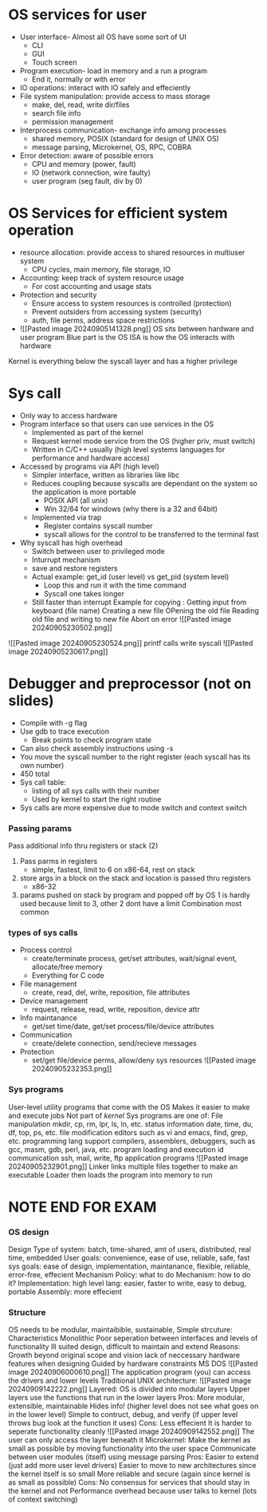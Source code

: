 # OS services for user
- User interface- Almost all OS have some sort of UI
	- CLI
	- GUI
	- Touch screen
- Program execution- load in memory and a run a program
	- End it, normally or with error
- IO operations: interact with IO safely and effeciently 
- File system manipulation: provide access to mass storage
	- make, del, read, write dir/files
	- search file info
	- permission management
- Interprocess communication- exchange info among processes 
	- shared memory, POSIX (standard for design of UNIX OS)
	- message parsing, Microkernel, OS, RPC, COBRA
- Error detection: aware of possible errors
	- CPU and memory (power, fault)
	- IO (network connection, wire faulty)
	- user program (seg fault, div by 0)

# OS Services for efficient system operation
- resource allocation: provide access to shared resources in multiuser system
	- CPU cycles, main memory, file storage, IO
- Accounting: keep track of system resource usage
	- For cost accounting and usage stats
- Protection and security
	- Ensure access to system resources is controlled (protection)
	- Prevent outsiders from accessing system (security)
	- auth, file perms, address space restrictions
- ![[Pasted image 20240905141328.png]]
OS sits between hardware and user program
Blue part is the OS
ISA is how the OS interacts with hardware

Kernel is everything below the syscall layer and has a higher privilege 

# Sys call
- Only way to access hardware
- Program interface so that users can use services in the OS
	- Implemented as part of the kernel
	- Request kernel mode service from the OS (higher priv, must switch)
	- Written in C/C++ usually (high level systems languages for performance and hardware access)
- Accessed by programs via API (high level) 
	- Simpler interface, written as libraries like libc
	- Reduces coupling because syscalls are dependant on the system so the application is more portable
		- POSIX API (all unix)
		- Win 32/64 for windows (why there is a 32 and 64bit)
	- Implemented via trap
		- Register contains syscall number
		- syscall allows for the control to be transferred to the terminal fast
- Why syscall has high overhead
	- Switch between user to privileged mode
	- Inturrupt mechanism 
	- save and restore registers
	- Actual example: get_id (user level) vs get_pid (system level)
		- Loop this and run it with the time command
		- Syscall one takes longer
	- Still faster than interrupt
Example for copying :
	Getting input from keyboard (file name)
	Creating a new file
	OPening the old file
	Reading old file and writing to new file
	Abort on error
![[Pasted image 20240905230502.png]]

![[Pasted image 20240905230524.png]]
printf calls write syscall
![[Pasted image 20240905230617.png]]

# Debugger  and preprocessor (not on slides)
- Compile with -g flag 
- Use gdb to trace execution 
	- Break points to check program state
- Can also check assembly instructions using -s
- You move the syscall number to the right register (each syscall has its own number)
- 450 total
- Sys call table:
	- listing of all sys calls with their number
	- Used by kernel to start the right routine
- Sys calls are more expensive due to mode switch and context switch

### Passing params
Pass additional info thru registers or stack (2)
1. Pass parms in registers 
	- simple, fastest, limit to 6 on x86-64, rest on stack
2. store args in a block on the stack and location is passed thru registers
	- x86-32 
3. params pushed on stack by program and popped off by OS
1 is hardly used because limit to 3, other 2 dont have a limit
Combination most common

### types of sys calls
- Process control
	- create/terminate process, get/set attributes, wait/signal event, allocate/free memory
	- Everything for C code
- File management
	- create, read, del, write, reposition, file attributes
- Device management 
	- request, release, read, write, reposition, device attr
- Info maintanance 
	- get/set time/date, get/set process/file/device attributes
- Communication
	- create/delete connection, send/recieve messages 
- Protection
	- set/get file/device perms, allow/deny sys resources
![[Pasted image 20240905232353.png]]

### Sys programs
User-level utility programs that come with the OS
	Makes it easier to m<mark style="background: #FFB8EBA6;"></mark>ake and execute jobs
	Not part of *kernel*
Sys programs are one of:
	File manipulation 
		mkdir, cp, rm, lpr, ls, ln, etc.
	status information 
		date, time, du, df, top, ps, etc.
	file modification 
		editors such as vi and emacs, find, grep, etc.
	programming lang support
		compilers, assemblers, debuggers, such as gcc, masm, gdb, perl, java, etc.
	program loading and execution 
		id
	communication 
		ssh, mail, write, ftp
	application programs
![[Pasted image 20240905232901.png]]
Linker links multiple files together to make an executable
Loader then loads the program into memory to run
# NOTE END FOR EXAM
### OS design
Design
	Type of system: batch, time-shared, amt of users, distributed, real time, embedded
	User goals: convenience, ease of use, reliable, safe, fast
	sys goals: ease of design, implementation, maintanance, flexible, reliable, error-free, effecient
Mechanism 
	Policy: what to do
	Mechanism: how to do it?
Implementation:
	high level lang: easier, faster to write, easy to debug, portable
	Assembly: more effecient 
### Structure
OS needs to be modular, maintaibible, sustainable, 
Simple strcuture: 
	Characteristics
		Monolithic
		Poor seperation between interfaces and levels of functionality 
		Ill suited design, difficult to maintain and extend
	Reasons:
		Growth beyond original scope and vision 
		lack of neccessary hardware features when designing
		Guided by hardware constraints
	MS DOS
	![[Pasted image 20240906000610.png]]
	The application program (you) can access the drivers and lower levels
Traditional UNIX architecture:
	![[Pasted image 20240909142222.png]]
Layered:
	OS is divided into modular layers
	Upper layers use the functions that run in the lower layers
	Pros:
		 More modular, extensible, maintainable
		 Hides info! (higher level does not see what goes on in the lower level)
		 Simple to contruct, debug, and verify (if upper level throws bug look at the function it uses)
	Cons:
		Less effecient 
		It is harder to seperate functionality cleanly
	![[Pasted image 20240909142552.png]]
	The user can only access the layer beneath it
Microkernel:
	Make the kernel as small as possible by moving functionality into the user space
	Communicate between user modules (itself) using message parsing
	Pros:
		Easier to extend (just add more user level drivers)
		Easier to move to new architectures since the kernel itself is so small
		More reliable and secure (again since kernel is as small as possible)
	Cons:
		No consensus for services that should stay in the kernel and not
		Performance overhead because user talks to kernel (lots of context switching)
		